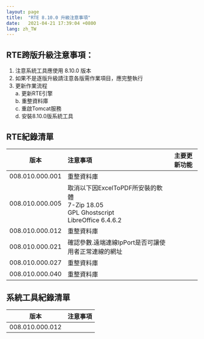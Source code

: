 ```yaml
---
layout: page
title:  "RTE 8.10.0 升級注意事項"
date:   2021-04-21 17:39:04 +0800
lang: zh_TW
---
```


## RTE跨版升級注意事項：

1. 注意系統工具應使用 8.10.0 版本
2. 如果不是逐版升級請注意各版需作業項目，應完整執行
3. 更新作業流程<br>
    a. 更新RTE引擎<br>
    b. 重整資料庫<br>
    c. 重啟Tomcat服務<br>
    d. 安裝8.10.0版系統工具<br>

## RTE紀錄清單

|版本|注意事項|主要更新功能|
|:-:|:-|:-:|
|008.010.000.001|重整資料庫||
|008.010.000.005|取消以下因ExcelToPDF所安裝的軟體<br>7-Zip 18.05<br>GPL Ghostscript<br>LibreOffice 6.4.6.2<br>||
|008.010.000.012|重整資料庫||
|008.010.000.021|確認參數.遠端連線IpPort是否可讓使用者正常連線的網址||
|008.010.000.027|重整資料庫||
|008.010.000.040|重整資料庫||

## 系統工具紀錄清單

|版本|注意事項|
|:-:|:-|
|008.010.000.012||